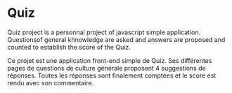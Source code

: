 # Quiz
Quiz project is a personnal project of javascript simple application. Questionsof general khnowledge are asked and answers are proposed and counted to establish the score of the Quiz.

Ce projet est une application front-end simple de Quiz.
Ses différentes pages de questions de culture générale proposent 4 suggestions de réponses. Toutes les réponses sont finalement comptées et le score est rendu avec son commentaire.
